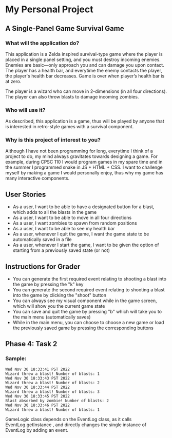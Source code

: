 # My Personal Project

## A Single-Panel Game Survival Game

### What will the application do?
This application is a Zelda inspired survival-type game where the player is placed in a single panel setting, 
and you must destroy incoming enemies. Enemies are basic—only approach you and can damage you upon contact.
The player has a health bar, and everytime the enemy contacts the player, the player's health bar decreases.
Game is over when player’s health bar is at zero.

The player is a wizard who can move in 2-dimensions (in all four directions). The player can also throw blasts to 
damage incoming zombies.

### Who will use it?
As described, this application is a game, thus will be played by anyone that is interested in retro-style games
with a survival component.

### Why is this project of interest to you?
Although I have not been programming for long, everytime I think of a project to do, my mind always gravitates towards 
designing a game. For example, during CPSC 110 I would program games in my spare time and in the summer I programmed 
snake in JS + HTML + CSS. I want to challenge myself by making a game I would personally enjoy, thus why my game has 
many interactive components.

## User Stories

- As a user, I want to be able to have a designated button for a blast, which adds to all the blasts in the game
- As a user, I want to be able to move in all four directions
- As a user, I want zombies to spawn from random positions
- As a user, I want to be able to see my health bar
- As a user, whenever I quit the game, I want the game state to be automatically saved in a file
- As a user, whenever I start the game, I want to be given the option of starting from a previously saved state (or not)

## Instructions for Grader
- You can generate the first required event relating to shooting a blast into the game by pressing the "k" key
- You can generate the second required event relating to shooting a blast into the game by clicking the "shoot" button
- You can always see my visual component while in the game screen, which will show you the current game state
- You can save and quit the game by pressing "b" which will take you to the main menu (automatically saves)
- While in the main menu, you can choose to choose a new game or load the previously saved game by pressing the 
  corresponding buttons

## Phase 4: Task 2

### Sample:
    Wed Nov 30 18:33:41 PST 2022
    Wizard threw a blast! Number of blasts: 1
    Wed Nov 30 18:33:43 PST 2022
    Wizard threw a blast! Number of blasts: 2
    Wed Nov 30 18:33:44 PST 2022
    Wizard threw a blast! Number of blasts: 3
    Wed Nov 30 18:33:45 PST 2022
    Blast absorbed by zombie! Number of blasts: 2
    Wed Nov 30 18:33:46 PST 2022
    Wizard threw a blast! Number of blasts: 1

GameLogic class depends on the EventLog class, as it calls EventLog.getInstance
, and directly changes the single instance of EventLog by adding an event.
